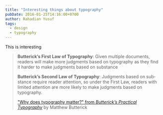 ```yaml
---
title: "Interesting things about ty­pog­ra­phy"
pubDate: 2016-01-25T14:16:00+0700
author: Rahadian Yusuf
tags:
  - design
  - typography
---
```


This is interesting

<!-- more -->

> **But­t­er­ick’s First Law of Ty­pog­ra­phy**:
> Given mul­ti­ple doc­u­ments, read­ers will make more judg­ments based on ty­pog­ra­phy as they find it harder to make judg­ments based on substance
>
> **But­t­er­ick’s Sec­ond Law of Ty­pog­ra­phy**:
> Judg­ments based on sub­stance re­quire reader at­ten­tion, so un­der the First Law, read­ers with lim­ited at­ten­tion are more likely to make judg­ments based on typography.
>
> ["Why does typography matter?" from _Butterick’s
> Practical
> Typography_](http://practicaltypography.com/why-does-typography-matter.html) by Matthew Butterick

